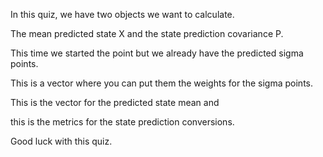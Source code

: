 In this quiz, we have two
objects we want to calculate.

The mean predicted state X and
the state prediction covariance P.

This time we started the point but we
already have the predicted sigma points.

This is a vector where you can put
them the weights for the sigma points.

This is the vector for
the predicted state mean and

this is the metrics for
the state prediction conversions.

Good luck with this quiz.
